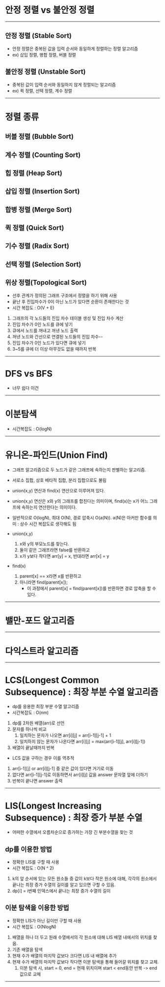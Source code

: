 
# 안정 정렬 vs 불안정 정렬

---

## 안정 정렬 (Stable Sort)
- 안정 정렬은 중복된 값을 입력 순서와 동일하게 정렬하는 정렬 알고리즘
- ex) 삽입 정렬, 병합 정렬, 버블 정렬

## 불안정 정렬 (Unstable Sort)
- 중복된 값이 입력 순서와 동일하지 않게 정렬되는 알고리즘
- ex) 퀵 정렬, 선택 정렬, 계수 정렬

---

# 정렬 종류

## 버블 정렬 (Bubble Sort)

## 계수 정렬 (Counting Sort)

## 힙 정렬 (Heap Sort)

## 삽입 정렬 (Insertion Sort)

## 합병 정렬 (Merge Sort)

## 퀵 정렬 (Quick Sort)

## 기수 정렬 (Radix Sort)

## 선택 정렬 (Selection Sort)

## 위상 정렬(Topological Sort)
- 선후 관계가 정의된 그래프 구조에서 정렬을 하기 위해 사용
- 끝난 후 진입차수가 0이 아닌 노드가 있다면 순환이 존재한다는 것
- 시간 복잡도 : O(V + E)

1) 그래프의 각 노드들의 진입 차수 테이블 생성 및 진입 차수 계산
2) 진입 차수가 0인 노드를 큐에 넣기
3) 큐에서 노드를 꺼내고 꺼낸 노드 출력
4) 꺼낸 노드와 간선으로 연결된 노드들의 진입 차수--
5) 진입 차수가 0인 노드가 있다면 큐에 넣기
6) 3~5를 큐에 더 이상 아무것도 없을 때까지 반복

---

# DFS vs BFS
- 너무 쉽다 이건

---

# 이분탐색
- 시간복잡도 : O(logN)

---
# 유니온-파인드(Union Find)
- 그래프 알고리즘으로 두 노드가 같은 그래프에 속하는지 판별하는 알고리즘.
- 서로소 집합, 상호 베타적 집합, 분리 집합으로도 불림
- union(x,y) 연산과 find(x) 연산으로 이루어져 있다.
- union(x,y) 연산은 x와 y의 그래프를 합친다는 의미이며, find(x)는 x가 어느 그래프에 속하는지 연산한다는 의미이다.
- 일반적으로 O(logN), 최대 O(N), 경로 압축시 O(a(N)). a(N)은 아커만 함수를 의미 : 상수 시간 복잡도로 생각해도 됨

- union(x,y)
  1) x와 y의 부모노드를 찾는다.
  2) 둘이 같은 그래프라면 false를 반환하고
  3) x가 y보다 작다면 arr[y] = x, 반대라면 arr[x] = y
- find(x)
  1) parent[x] == x라면 x를 반환하고
  2) 아니라면 find(parent[x]);
     - 이 과정에서 parent[x] = find(parent[x])를 반환하면 경로 압축을 할 수 있다.
---

# 밸만-포드 알고리즘

---

# 다익스트라 알고리즘

---

# LCS(Longest Common Subsequence) : 최장 부분 수열 알고리즘
- dp를 응용한 최장 부분 수열 알고리즘
- 시간복잡도 : O(nm)

1) dp를 2차원 배열(arr)로 선언
2) 문자를 하나씩 비교
   1) 일치하는 문자가 나오면 arr[i][j] = arr[i-1][j-1] + 1
   2) 일치하지 않는 문자가 나온다면 arr[i][j] = max(arr[i-1][j], arr[i][j-1])
3) 배열이 끝날때까지 반복

- LCS 값을 구하는 경우 이를 역추적
1) arr[i-1][j] or arr[i][j-1] 중 같은 값이 있다면 거기로 이동
2) 없다면 arr[i-1][j-1]로 이동하면서 arr[i][j] 값을 answer 문자열 앞에 더하기
3) 반복이 끝나면 answer 출력

---

# LIS(Longest Increasing Subsequence) : 최장 증가 부분 수열
- 어떠한 수열에서 오름차순으로 증가하는 가장 긴 부분수열을 찾는 것
## dp를 이용한 방법
   - 정확한 LIS를 구할 때 사용
   - 시간 복잡도 : O(N ^ 2)
   1) k의 앞 순서에 있는 모든 원소들 중 값이 k보다 작은 원소에 대해, 각각의 원소에서 끝나는 최장 증가 수열의 길이를 알고 있으면 구할 수 있음.
   2) dp[i] = i번째 인덱스에서 끝나는 최장 증가 수열의 길이

## 이분 탐색을 이용한 방법
   - 정확한 LIS가 아닌 길이만 구할 때 사용
   - 시간 복잡도 : O(NlogN)
   1) 배열을 하나 더 두고 원래 수열에서의 각 원소에 대해 LIS 배열 내에서의 위치를 찾음.
   2) 기존 배열을 탐색 
   2) 현재 수가 배열의 마지막 값보다 크다면 LIS 내 배열에 추가
   3) 현재 수가 배열의 마지막 값보다 작다면 이분 탐색을 통해 들어갈 위치를 찾고 교체.
      1) 이분 탐색 시, start = 0, end = 현재 위치이며 start < end동안 반복 -> end 값으로 교체

---
